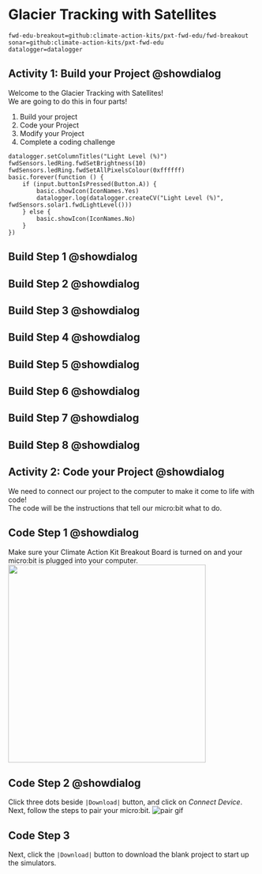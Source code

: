 # Glacier Tracking with Satellites
```package
fwd-edu-breakout=github:climate-action-kits/pxt-fwd-edu/fwd-breakout
sonar=github:climate-action-kits/pxt-fwd-edu
datalogger=datalogger
```
## Activity 1: Build your Project @showdialog 
Welcome to the Glacier Tracking with Satellites! <br> We are going to do this in four parts!
1. Build your project
2. Code your Project 
3. Modify your Project
4. Complete a coding challenge 

```template 
datalogger.setColumnTitles("Light Level (%)")
fwdSensors.ledRing.fwdSetBrightness(10)
fwdSensors.ledRing.fwdSetAllPixelsColour(0xffffff)
basic.forever(function () {
    if (input.buttonIsPressed(Button.A)) {
        basic.showIcon(IconNames.Yes)
        datalogger.log(datalogger.createCV("Light Level (%)", fwdSensors.solar1.fwdLightLevel()))
    } else {
        basic.showIcon(IconNames.No)
    }
})
```
## Build Step 1 @showdialog 

## Build Step 2 @showdialog 

## Build Step 3 @showdialog 

## Build Step 4 @showdialog 

## Build Step 5 @showdialog 

## Build Step 6 @showdialog 

## Build Step 7 @showdialog 

## Build Step 8 @showdialog 

## Activity 2: Code your Project @showdialog 
We need to connect our project to the computer to make it come to life with code! <br> The code will be the instructions that tell our micro:bit what to do.

## Code Step 1 @showdialog
 Make sure your Climate Action Kit Breakout Board is turned on and your micro:bit is plugged into your computer. 
<img src="https://raw.githubusercontent.com/climate-action-kits/pxt-fwd-edu/main/tutorial-assets/pluganim.webp" width="400">

## Code Step 2 @showdialog
Click three dots beside ``|Download|`` button, and click on _Connect Device_.
Next, follow the steps to pair your micro:bit.
![pair gif](https://raw.githubusercontent.com/climate-action-kits/pxt-fwd-edu/main/tutorial-assets/DownloadButtonGIF.webp) 

## Code  Step 3 
Next, click the ``|Download|`` button to download the blank project to start up the simulators. 
